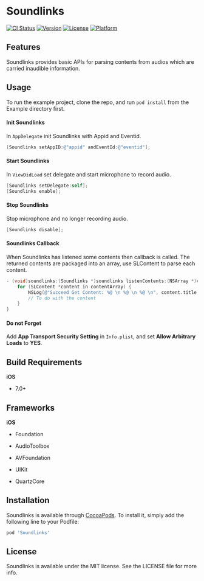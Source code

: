 # Soundlinks

[![CI Status](http://img.shields.io/travis/liqingyao/Soundlinks.svg?style=flat)](https://travis-ci.org/liqingyao/Soundlinks)
[![Version](https://img.shields.io/cocoapods/v/Soundlinks.svg?style=flat)](http://cocoapods.org/pods/Soundlinks)
[![License](https://img.shields.io/cocoapods/l/Soundlinks.svg?style=flat)](http://cocoapods.org/pods/Soundlinks)
[![Platform](https://img.shields.io/cocoapods/p/Soundlinks.svg?style=flat)](http://cocoapods.org/pods/Soundlinks)

## Features
Soundlinks provides basic APIs for parsing contents from audios which are carried inaudible information.

## Usage

To run the example project, clone the repo, and run `pod install` from the Example directory first.

#### Init Soundlinks

In `AppDelegate` init Soundlinks with Appid and Eventid.

```objectivec
[Soundlinks setAppID:@"appid" andEventId:@"eventid"];
```

#### Start Soundlinks

In `ViewDidLoad` set delegate and start microphone to record audio.

```objectivec
[Soundlinks setDelegate:self];
[Soundlinks enable];
```

#### Stop Soundlinks

Stop microphone and no longer recording audio.

```objectivec
[Soundlinks disable];
```
#### Soundlinks Callback

When Soundlinks has listened some contents then callback is called. The returned contents are packaged into an array, use SLContent to parse each content.

```objectivec
- (void)soundlinks:(Soundlinks *)soundlinks listenContents:(NSArray *)contentArray {
    for (SLContent *content in contentArray) {
        NSLog(@"Succeed Get Content: %@ \n %@ \n %@ \n", content.title, content.url, content.image);
        // To do with the content
    }
}
```

#### Do not Forget

Add **App Transport Security Setting** in `Info.plist`, and set **Allow Arbitrary Loads** to **YES**.

## Build Requirements

**iOS**

- 7.0+

## Frameworks

**iOS**

- Foundation

- AudioToolbox

- AVFoundation

- UIKit

- QuartzCore

## Installation

Soundlinks is available through [CocoaPods](http://cocoapods.org). To install
it, simply add the following line to your Podfile:

```ruby
pod 'Soundlinks'
```

## License

Soundlinks is available under the MIT license. See the LICENSE file for more info.
